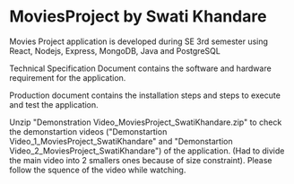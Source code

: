 # MoviesProject by Swati Khandare
Movies Project application is developed during SE 3rd semester using React, Nodejs, Express, MongoDB, Java and PostgreSQL

Technical Specification Document contains the software and hardware requirement for the application.

Production document contains the installation steps and steps to execute and test the application.

Unzip "Demonstration Video_MoviesProject_SwatiKhandare.zip" to check the demonstartion videos ("Demonstartion Video_1_MoviesProject_SwatiKhandare" and "Demonstartion Video_2_MoviesProject_SwatiKhandare") of the application. (Had to divide the main video into 2 smallers ones because of size constraint). Please follow the squence of the video while watching.
